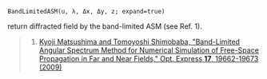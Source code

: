 ```
BandLimitedASM(u, λ, Δx, Δy, z; expand=true)
```

return diffracted field by the band-limited ASM (see Ref. 1).

> 1. [Kyoji Matsushima and Tomoyoshi Shimobaba, "Band-Limited Angular Spectrum Method for Numerical Simulation of Free-Space Propagation in Far and Near Fields," Opt. Express **17**, 19662-19673 (2009)](https://doi.org/10.1364/OE.17.019662)

